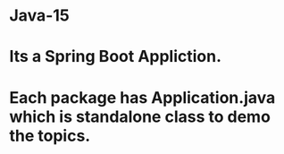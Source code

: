 # Java-15
# Its a Spring Boot Appliction.
# Each package has Application.java which is standalone class to demo the topics.
